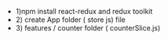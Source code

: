 <ul>
<li>1)npm install react-redux and redux toolkit</li> 
<li>2) create App folder ( store js)  file</li>
<li>3) features / counter folder ( counterSlice.js) 
</li>
</ul>



